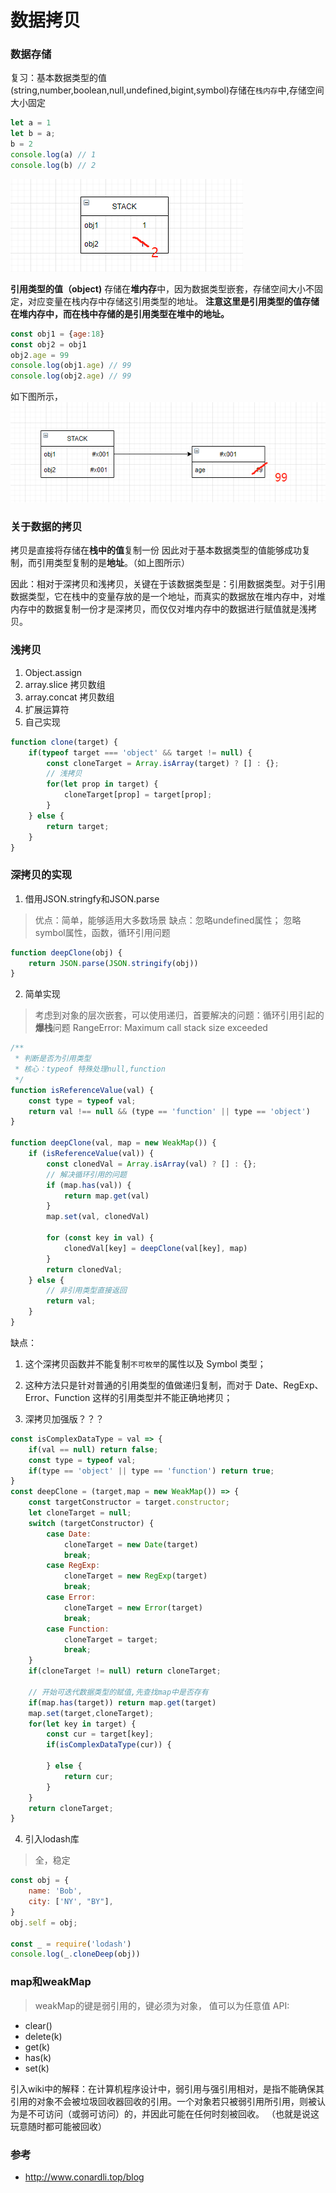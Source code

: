 # 数据拷贝
### 数据存储
复习：基本数据类型的值(string,number,boolean,null,undefined,bigint,symbol)存储在`栈内存`中,存储空间大小固定
```js
let a = 1
let b = a;
b = 2
console.log(a) // 1
console.log(b) // 2
```
![image-20211019124005717](./img/primitive-stack.png)

**引用类型的值（object)** 存储在**堆内存**中，因为数据类型嵌套，存储空间大小不固定，对应变量在栈内存中存储这引用类型的地址。
**注意这里是引用类型的值存储在堆内存中，而在栈中存储的是引用类型在堆中的地址。**
```js
const obj1 = {age:18}
const obj2 = obj1
obj2.age = 99
console.log(obj1.age) // 99
console.log(obj2.age) // 99
```
如下图所示，
![image-20211019123737960](./img/obj-stack.png)


### 关于数据的拷贝
拷贝是直接将存储在**栈中的值**复制一份
因此对于基本数据类型的值能够成功复制，而引用类型复制的是**地址**。（如上图所示）

因此：相对于深拷贝和浅拷贝，关键在于该数据类型是：引用数据类型。对于引用数据类型，它在栈中的变量存放的是一个地址，而真实的数据放在堆内存中，对堆内存中的数据复制一份才是深拷贝，而仅仅对堆内存中的数据进行赋值就是浅拷贝。
### 浅拷贝

1. Object.assign 
2. array.slice 拷贝数组
3. array.concat 拷贝数组
3. 扩展运算符
4. 自己实现 
```js
function clone(target) {
    if(typeof target === 'object' && target != null) {
        const cloneTarget = Array.isArray(target) ? [] : {};
        // 浅拷贝
        for(let prop in target) {
            cloneTarget[prop] = target[prop];
        }
    } else {
        return target;
    }
}
```
### 深拷贝的实现
1. 借用JSON.stringfy和JSON.parse
> 优点：简单，能够适用大多数场景
> 缺点：忽略undefined属性； 忽略symbol属性，函数，循环引用问题
```js
function deepClone(obj) {
    return JSON.parse(JSON.stringify(obj))
}
```

2. 简单实现 
> 考虑到对象的层次嵌套，可以使用递归，首要解决的问题：循环引用引起的**爆栈**问题
> RangeError: Maximum call stack size exceeded
```js
/**
 * 判断是否为引用类型
 * 核心：typeof 特殊处理null,function
 */
function isReferenceValue(val) {
    const type = typeof val;
    return val !== null && (type == 'function' || type == 'object')
}

function deepClone(val, map = new WeakMap()) {
    if (isReferenceValue(val)) {
        const clonedVal = Array.isArray(val) ? [] : {};
        // 解决循环引用的问题
        if (map.has(val)) {
            return map.get(val)
        }
        map.set(val, clonedVal)

        for (const key in val) {
            clonedVal[key] = deepClone(val[key], map)
        }
        return clonedVal;
    } else {
        // 非引用类型直接返回
        return val;
    }
}
```
缺点：
1. 这个深拷贝函数并不能复制`不可枚举`的属性以及 Symbol 类型；
2. 这种方法只是针对普通的引用类型的值做递归复制，而对于 Date、RegExp、Error、Function 这样的引用类型并不能正确地拷贝；

3. 深拷贝加强版？？？
```js
const isComplexDataType = val => {
    if(val == null) return false;
    const type = typeof val;
    if(type == 'object' || type == 'function') return true;
}
const deepClone = (target,map = new WeakMap()) => {
    const targetConstructor = target.constructor;
    let cloneTarget = null;
    switch (targetConstructor) {
        case Date:
            cloneTarget = new Date(target)
            break;
        case RegExp:
            cloneTarget = new RegExp(target)
            break;
        case Error:
            cloneTarget = new Error(target)
            break;
        case Function:
            cloneTarget = target;
            break;
    }
    if(cloneTarget != null) return cloneTarget;

    // 开始可迭代数据类型的赋值,先查找map中是否存有
    if(map.has(target)) return map.get(target)
    map.set(target,cloneTarget);
    for(let key in target) {
        const cur = target[key];
        if(isComplexDataType(cur)) {
            
        } else {
            return cur;
        }
    }
    return cloneTarget;
}

```
4. 引入lodash库
> 全，稳定
```js
const obj = {
    name: 'Bob',
    city: ['NY', "BY"],
}
obj.self = obj;

const _ = require('lodash')
console.log(_.cloneDeep(obj))
```
### map和weakMap
> weakMap的键是弱引用的，键必须为对象，
> 值可以为任意值
API: 
- clear()
- delete(k)
- get(k)
- has(k)
- set(k)

引入wiki中的解释：在计算机程序设计中，弱引用与强引用相对，是指不能确保其引用的对象不会被垃圾回收器回收的引用。一个对象若只被弱引用所引用，则被认为是不可访问（或弱可访问）的，并因此可能在任何时刻被回收。 （也就是说这玩意随时都可能被回收）


### 参考
- http://www.conardli.top/blog

